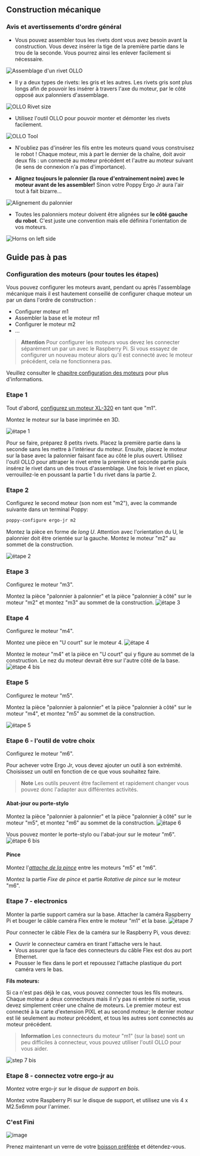 
## Construction mécanique

### Avis et avertissements d'ordre général

<!-- TODO:
* picture rivet black vs grey
* ergo + wires
-->

* Vous pouvez assembler tous les rivets dont vous avez besoin avant la construction.  Vous devez insérer la tige de la première partie dans le trou de la seconde. Vous pourrez ainsi les enlever facilement si nécessaire.

![Assemblage d'un rivet OLLO](../../../en/assembly-guides/ergo-jr/img/assembly/ollo_rivet.png)

* Il y a deux types de rivets: les gris et les autres. Les rivets gris sont plus longs afin de pouvoir les insérer à travers l'axe du moteur, par le côté opposé aux palonniers d'assemblage.

![OLLO Rivet size](../../../en/assembly-guides/ergo-jr/img/assembly/ollo_rivets_size.jpg)

* Utilisez l'outil OLLO pour pouvoir monter et démonter les rivets facilement.

![OLLO Tool](../../../en/assembly-guides/ergo-jr/img/assembly/ollo-tool.jpg)

* N'oubliez pas d'insérer les fils entre les moteurs quand vous construisez le robot ! Chaque moteur, mis à part le dernier de la chaîne, doit avoir deux fils : un connecté au moteur précédent et l'autre au moteur suivant (le sens de connexion n'a pas d'importance).


* **Alignez toujours le palonnier (la roue d'entrainement noire) avec le moteur avant de les assembler!** Sinon votre Poppy Ergo Jr aura l'air tout à fait bizarre...

![Alignement du palonnier](../../../en/assembly-guides/ergo-jr/img/assembly/align-horn.png)

* Toutes les palonniers moteur doivent être alignées sur **le côté gauche du robot**. C'est juste une convention mais elle définira l'orientation de vos moteurs.

![Horns on left side](../../../en/assembly-guides/ergo-jr/img/assembly/horns_on_left.jpg)

## Guide pas à pas

### Configuration des moteurs (pour toutes les étapes)

Vous pouvez configurer les moteurs avant, pendant ou après l'assemblage mécanique mais il est hautement conseillé de configurer chaque moteur un par un dans l'ordre de construction :

* Configurer moteur m1
* Assembler la base et le moteur m1
* Configurer le moteur m2
* ...


> **Attention** Pour configurer les moteurs vous devez les connecter séparément un par un avec le Raspberry Pi. Si vous essayez de configurer un nouveau moteur alors qu'il est connecté avec le moteur précédent, cela ne fonctionnera pas.

Veuillez consulter le [chapitre configuration des moteurs](motor-configuration.md) pour plus d'informations.

### Etape 1
Tout d'abord, [configurez un moteur XL-320](motor-configuration.md) en tant que "m1".

Montez le moteur sur la base imprimée en 3D.

![étape 1](../../../en/assembly-guides/ergo-jr/img/assembly/steps/step_1-2.jpg)

Pour se faire, préparez 8 petits rivets. Placez la première partie dans la seconde sans les mettre à l'intérieur du moteur. Ensuite, placez le moteur sur la base avec la palonnier faisant face au côté le plus ouvert. Utilisez l'outil OLLO pour attraper le rivet entre la première et seconde partie puis insérez le rivet dans un des trous d'assemblage. Une fois le rivet en place, verrouillez-le en poussant la partie 1 du rivet dans la partie 2.


### Etape 2
Configurez le second moteur (son nom est "m2"), avec la commande suivante dans un terminal Poppy:
```bash
poppy-configure ergo-jr m2
```

Montez la pièce en forme de *long U*. Attention avec l'orientation du U, le palonnier doit être orientée sur la gauche.
Montez le moteur "m2" au sommet de la construction.

![étape 2](../../../en/assembly-guides/ergo-jr/img/assembly/steps/step_3-4.jpg)


### Etape 3
Configurez le moteur "m3".

Montez la pièce "palonnier à palonnier" et la pièce "palonnier à côté" sur le moteur "m2" et montez "m3" au sommet de la construction.
![étape 3](../../../en/assembly-guides/ergo-jr/img/assembly/steps/step_5-6.jpg)


### Etape 4

Configurez le moteur "m4".

Montez une pièce en "U court" sur le moteur 4.
![étape 4](../../../en/assembly-guides/ergo-jr/img/assembly/steps/step_7-8.jpg)

Montez le moteur "m4" et la pièce en "U court" qui y figure au sommet de la construction. Le nez du moteur devrait être sur l'autre côté de la base.
![étape 4 bis](../../../en/assembly-guides/ergo-jr/img/assembly/steps/step_9-10.jpg)

### Etape 5

Configurez le moteur "m5".

Montez la pièce "palonnier à palonnier" et la pièce "palonnier à côté" sur le moteur "m4", et montez "m5" au sommet de la construction.

![étape 5](../../../en/assembly-guides/ergo-jr/img/assembly/steps/step_11-12-13.jpg)


### Etape 6 - l'outil de votre choix
Configurez le moteur "m6".

Pour achever votre Ergo Jr, vous devez ajouter un outil à son extrémité. Choisissez un outil en fonction de ce que vous souhaitez faire.

> **Note** Les outils peuvent être facilement et rapidement changer vous pouvez donc l'adapter aux différentes activités.

#### Abat-jour ou porte-stylo

Montez la pièce "palonnier à palonnier" et la pièce "palonnier à côté" sur le moteur "m5", et montez "m6" au sommet de la construction.
![étape 6](../../../en/assembly-guides/ergo-jr/img/assembly/steps/step_14-16-17.jpg)

Vous pouvez monter le porte-stylo ou l'abat-jour sur le moteur "m6".
![étape 6 bis](../../../en/assembly-guides/ergo-jr/img/assembly/steps/step_18-19.jpg)


#### Pince
Montez l'[*attache de la pince*](https://github.com/poppy-project/poppy-ergo-jr/blob/master/hardware/STL/tools/gripper-fixation.stl) entre les moteurs "m5" et "m6".

Montez la partie *Fixe de pince* et partie *Rotative de pince* sur le moteur "m6".
<!-- TODO closed picture of gripper-->


### Etape 7 - electronics
Monter la partie support caméra sur la base. Attacher la caméra Raspberry Pi et bouger le câble caméra Flex entre le moteur "m1" et la base.
![étape 7](../../../en/assembly-guides/ergo-jr/img/assembly/steps/step_21-22.jpg)

Pour connecter le câble Flex de la caméra sur le Raspberry Pi, vous devez:

* Ouvrir le connecteur caméra en tirant l'attache vers le haut.
* Vous assurer que la face des connecteurs du câble Flex est dos au port Ethernet.
* Pousser le flex dans le port et repoussez l'attache plastique du port caméra vers le bas.

<!-- TODO: add a closed picture of camera fix-->
**Fils moteurs:**

Si ca n'est pas déjà le cas, vous pouvez connecter tous les fils moteurs. Chaque moteur a deux connecteurs mais il n'y pas ni entrée ni sortie, vous devez simplement créer une chaîne de moteurs.
Le premier moteur est connecté à la carte d'extension PIXL et au second moteur; le dernier moteur est lié seulement au moteur précédent, et tous les autres sont connectés au moteur précédent.

<!-- TODO picture of OLLO + base rivets -->
> **Information**  Les connecteurs du moteur "m1" (sur la base) sont un peu difficiles à connecteur, vous pouvez utiliser l'outil OLLO pour vous aider.

![step 7 bis](../../../en/assembly-guides/ergo-jr/img/assembly/steps/step_24.jpg)

### Etape 8 - connectez votre ergo-jr au
Montez votre ergo-jr sur le *disque de support en bois*.

Montez votre Raspberry Pi sur le disque de support, et utilisez une vis 4 x M2.5x6mm pour l'arrimer.
<!-- TODO: picture of disk fixation -->

### C'est Fini

![image](../../../en/assembly-guides/ergo-jr/img/assembly/ergo-tool-2.jpg)

Prenez maintenant un verre de votre [boisson préférée](https://www.flickr.com/photos/poppy-project/16488256337/) et détendez-vous.
